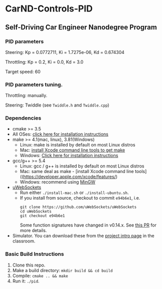 # CarND-Controls-PID

## Self-Driving Car Engineer Nanodegree Program

### PID parameters

Steering: Kp = 0.0772711, Ki = 1.7275e-06, Kd = 0.674304

Throttling: Kp = 0.2, Ki = 0.0, Kd = 3.0

Target speed: 60

### PID parameters tuning.

Throttling: manually.

Steering: Twiddle (see `Twiddle.h` and `Twiddle.cpp`)

### Dependencies

* cmake >= 3.5
 * All OSes: [click here for installation instructions](https://cmake.org/install/)
* make >= 4.1(mac, linux), 3.81(Windows)
  * Linux: make is installed by default on most Linux distros
  * Mac: [install Xcode command line tools to get make](https://developer.apple.com/xcode/features/)
  * Windows: [Click here for installation instructions](http://gnuwin32.sourceforge.net/packages/make.htm)
* gcc/g++ >= 5.4
  * Linux: gcc / g++ is installed by default on most Linux distros
  * Mac: same deal as make - [install Xcode command line tools]((https://developer.apple.com/xcode/features/)
  * Windows: recommend using [MinGW](http://www.mingw.org/)
* [uWebSockets](https://github.com/uWebSockets/uWebSockets)
  * Run either `./install-mac.sh` or `./install-ubuntu.sh`.
  * If you install from source, checkout to commit `e94b6e1`, i.e.
    ```
    git clone https://github.com/uWebSockets/uWebSockets
    cd uWebSockets
    git checkout e94b6e1
    ```
    Some function signatures have changed in v0.14.x. See [this PR](https://github.com/udacity/CarND-MPC-Project/pull/3) for more details.
* Simulator. You can download these from the [project intro page](https://github.com/udacity/self-driving-car-sim/releases) in the classroom.

### Basic Build Instructions

1. Clone this repo.
2. Make a build directory: `mkdir build && cd build`
3. Compile: `cmake .. && make`
4. Run it: `./pid`.
